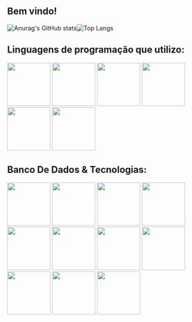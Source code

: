 ## Bem vindo!
![Anurag's GitHub stats](https://github-readme-stats.vercel.app/api?username=elcioangelo&show_icons=true&theme=dark)![Top Langs](https://github-readme-stats.vercel.app/api/top-langs/?username=elcioangelo&layout=compact)

## Linguagens de programação que utilizo: 
<img src="https://cdn.jsdelivr.net/npm/programming-languages-logos/src/javascript/javascript.png" height="100"> <img src="https://cdn.jsdelivr.net/npm/programming-languages-logos/src/typescript/typescript.png" height="100"> <img src="https://cdn.jsdelivr.net/npm/programming-languages-logos/src/ruby/ruby.png" height="100"> <img src="https://cdn.jsdelivr.net/npm/programming-languages-logos/src/java/java.png" height="100"> <img src="https://cdn.jsdelivr.net/npm/programming-languages-logos/src/python/python.png" height="100"> <img src="https://cdn.jsdelivr.net/gh/devicons/devicon@latest/icons/go/go-original-wordmark.svg" height="100"/>
          
          
          
## Banco De Dados & Tecnologias: 
<img src="https://cdn.jsdelivr.net/gh/devicons/devicon@latest/icons/linux/linux-original.svg" height="100" width="100" /> <img src="https://cdn.jsdelivr.net/gh/devicons/devicon@latest/icons/postgresql/postgresql-original-wordmark.svg" height="100" width="100"/> <img src="https://cdn.jsdelivr.net/gh/devicons/devicon@latest/icons/mongodb/mongodb-original-wordmark.svg" height="100" width="100" /> <img src="https://cdn.jsdelivr.net/gh/devicons/devicon@latest/icons/mysql/mysql-original-wordmark.svg" height="100" width="100"/> <img src="https://cdn.jsdelivr.net/gh/devicons/devicon@latest/icons/rails/rails-plain-wordmark.svg" height="100" width="100" /> <img src="https://cdn.jsdelivr.net/gh/devicons/devicon@latest/icons/nestjs/nestjs-original-wordmark.svg" height="100" width="100" /> <img src="https://cdn.jsdelivr.net/gh/devicons/devicon@latest/icons/react/react-original-wordmark.svg" height="100" width="100" /> <img src="https://cdn.jsdelivr.net/gh/devicons/devicon@latest/icons/laravel/laravel-original-wordmark.svg" height="100" width="100" /> <img src="https://cdn.jsdelivr.net/gh/devicons/devicon@latest/icons/django/django-plain-wordmark.svg" height="100" width="100"/> <img src="https://cdn.jsdelivr.net/gh/devicons/devicon@latest/icons/docker/docker-original-wordmark.svg" height="100" width="100" /> <img src="https://cdn.jsdelivr.net/gh/devicons/devicon@latest/icons/composer/composer-original.svg" width="100" height="100"/>
          
          
          
          
          
          
          
          
          
          
          
